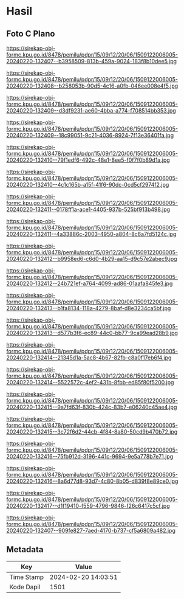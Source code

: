 # Hasil

## Foto C Plano

https://sirekap-obj-formc.kpu.go.id/8478/pemilu/pdpr/15/09/12/20/06/1509122006005-20240220-132407--b3958509-813b-459a-9024-183f8b10dee5.jpg

https://sirekap-obj-formc.kpu.go.id/8478/pemilu/pdpr/15/09/12/20/06/1509122006005-20240220-132408--b258053b-90d5-4c16-a0fb-046ee008e4f5.jpg

https://sirekap-obj-formc.kpu.go.id/8478/pemilu/pdpr/15/09/12/20/06/1509122006005-20240220-132409--d3df9231-ae60-4bba-a774-f708514bb353.jpg

https://sirekap-obj-formc.kpu.go.id/8478/pemilu/pdpr/15/09/12/20/06/1509122006005-20240220-132409--18c99051-9c21-4036-8924-7f13e36401fa.jpg

https://sirekap-obj-formc.kpu.go.id/8478/pemilu/pdpr/15/09/12/20/06/1509122006005-20240220-132410--79f1edf6-492c-48e1-8ee5-f0f7f0b89d1a.jpg

https://sirekap-obj-formc.kpu.go.id/8478/pemilu/pdpr/15/09/12/20/06/1509122006005-20240220-132410--4c1c165b-a15f-41f6-90dc-0cd5cf2974f2.jpg

https://sirekap-obj-formc.kpu.go.id/8478/pemilu/pdpr/15/09/12/20/06/1509122006005-20240220-132411--0178ff1a-ace1-4405-937b-525bf913b498.jpg

https://sirekap-obj-formc.kpu.go.id/8478/pemilu/pdpr/15/09/12/20/06/1509122006005-20240220-132411--4a33886c-2003-4950-a804-8c6a7fd5124c.jpg

https://sirekap-obj-formc.kpu.go.id/8478/pemilu/pdpr/15/09/12/20/06/1509122006005-20240220-132412--b9958ed6-c6d0-4b29-aa15-d9c57e2abec9.jpg

https://sirekap-obj-formc.kpu.go.id/8478/pemilu/pdpr/15/09/12/20/06/1509122006005-20240220-132412--24b721ef-a764-4099-ad86-01aafa845fe3.jpg

https://sirekap-obj-formc.kpu.go.id/8478/pemilu/pdpr/15/09/12/20/06/1509122006005-20240220-132413--b1fa8134-118a-4279-8baf-d8e3234ca5bf.jpg

https://sirekap-obj-formc.kpu.go.id/8478/pemilu/pdpr/15/09/12/20/06/1509122006005-20240220-132413--d577b3f6-ec89-44c0-bb77-9ca99ead28b9.jpg

https://sirekap-obj-formc.kpu.go.id/8478/pemilu/pdpr/15/09/12/20/06/1509122006005-20240220-132414--21345d1a-5ac8-4b67-82fb-c8a0f17eb6f4.jpg

https://sirekap-obj-formc.kpu.go.id/8478/pemilu/pdpr/15/09/12/20/06/1509122006005-20240220-132414--5522572c-4ef2-431b-8fbb-ed85f80f5200.jpg

https://sirekap-obj-formc.kpu.go.id/8478/pemilu/pdpr/15/09/12/20/06/1509122006005-20240220-132415--9a7fd63f-830b-424c-83b7-e06240c45ae4.jpg

https://sirekap-obj-formc.kpu.go.id/8478/pemilu/pdpr/15/09/12/20/06/1509122006005-20240220-132415--3c72f6d2-44cb-4f84-8a80-50cd9b470b72.jpg

https://sirekap-obj-formc.kpu.go.id/8478/pemilu/pdpr/15/09/12/20/06/1509122006005-20240220-132416--75fb912d-3196-441c-9694-9e5a778b7e71.jpg

https://sirekap-obj-formc.kpu.go.id/8478/pemilu/pdpr/15/09/12/20/06/1509122006005-20240220-132416--8a6d77d8-93d7-4c80-8b05-d839f8e89ce0.jpg

https://sirekap-obj-formc.kpu.go.id/8478/pemilu/pdpr/15/09/12/20/06/1509122006005-20240220-132417--d1f19410-f559-4796-9846-f26c6417c5cf.jpg

https://sirekap-obj-formc.kpu.go.id/8478/pemilu/pdpr/15/09/12/20/06/1509122006005-20240220-132407--909fe827-7aed-4170-b737-cf5a6809a482.jpg


## Metadata

| Key        | Value               |
| ---------- | ------------------- |
| Time Stamp | 2024-02-20 14:03:51 |
| Kode Dapil | 1501                |



